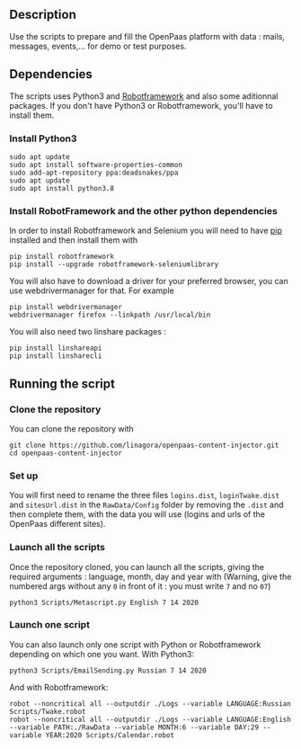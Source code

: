 ## Description
Use the scripts to prepare and fill the OpenPaas platform with data : mails, messages, events,... for demo or test purposes.

## Dependencies
The scripts uses Python3 and [Robotframework](http://robotframework.org/robotframework/latest/RobotFrameworkUserGuide.html) and also some aditionnal packages. If you don't have Python3 or Robotframework, you'll have to install them.

### Install Python3

```
sudo apt update
sudo apt install software-properties-common
sudo add-apt-repository ppa:deadsnakes/ppa
sudo apt update
sudo apt install python3.8
```

### Install RobotFramework and the other python dependencies
In order to install Robotframework and Selenium you will need to have [pip](http://pip-installer.org) installed and then install them with
```
pip install robotframework
pip install --upgrade robotframework-seleniumlibrary
```

You will also have to download a driver for your preferred browser, you can use webdrivermanager for that. For example
```
pip install webdrivermanager
webdrivermanager firefox --linkpath /usr/local/bin
```

You will also need two linshare packages :
```
pip install linshareapi
pip install linsharecli
```

## Running the script
### Clone the repository
You can clone the repository with
```
git clone https://github.com/linagora/openpaas-content-injector.git
cd openpaas-content-injector
```

### Set up
You will first need to rename the three files `logins.dist`, `loginTwake.dist` and `sitesUrl.dist` in the `RawData/Config` folder by removing the `.dist` and then complete them, with the data you will use (logins and urls of the OpenPaas different sites).


### Launch all the scripts
Once the repository cloned, you can launch all the scripts, giving the required arguments : language, month, day and year with (Warning, give the numbered args without any `0` in front of it : you must write `7` and no `07`)
```
python3 Scripts/Metascript.py English 7 14 2020
```

### Launch one script
You can also launch only one script with Python or Robotframework depending on which one you want. With Python3:
```
python3 Scripts/EmailSending.py Russian 7 14 2020
```
And with Robotframework:
```
robot --noncritical all --outputdir ./Logs --variable LANGUAGE:Russian Scripts/Twake.robot
robot --noncritical all --outputdir ./Logs --variable LANGUAGE:English --variable PATH:./RawData --variable MONTH:6 --variable DAY:29 --variable YEAR:2020 Scripts/Calendar.robot
```


